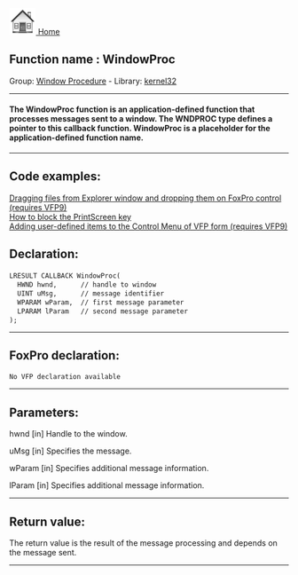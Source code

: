 [<img src="../../images/home.png"> Home ](https://github.com/VFPX/Win32API)  

## Function name : WindowProc
Group: [Window Procedure](../../functions_group.md#Window_Procedure)  -  Library: [kernel32](../../Libraries.md#kernel32)  
***  


#### The WindowProc function is an application-defined function that processes messages sent to a window. The WNDPROC type defines a pointer to this callback function. WindowProc is a placeholder for the application-defined function name.
***  


## Code examples:
[Dragging files from Explorer window and dropping them on FoxPro control (requires VFP9)](../../samples/sample_323.md)  
[How to block the PrintScreen key](../../samples/sample_489.md)  
[Adding user-defined items to the Control Menu of VFP form (requires VFP9)](../../samples/sample_512.md)  

## Declaration:
```foxpro  
LRESULT CALLBACK WindowProc(
  HWND hwnd,      // handle to window
  UINT uMsg,      // message identifier
  WPARAM wParam,  // first message parameter
  LPARAM lParam   // second message parameter
);  
```  
***  


## FoxPro declaration:
```foxpro  
No VFP declaration available  
```  
***  


## Parameters:
hwnd 
[in] Handle to the window. 

uMsg 
[in] Specifies the message. 

wParam 
[in] Specifies additional message information. 

lParam 
[in] Specifies additional message information.  
***  


## Return value:
The return value is the result of the message processing and depends on the message sent.  
***  


